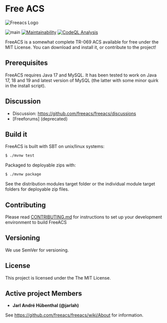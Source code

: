# Free ACS

![Freeacs Logo](https://github.com/freeacs/readme/blob/master/logo.png)
 
![main](https://github.com/freeacs/freeacs/actions/workflows/maven.yml/badge.svg?branch=master)
[![Maintainability](https://api.codeclimate.com/v1/badges/4b32968512c546806799/maintainability)](https://codeclimate.com/github/freeacs/freeacs/maintainability)
[![CodeQL Analysis](https://github.com/freeacs/freeacs/actions/workflows/codeql.yml/badge.svg)](https://github.com/freeacs/freeacs/actions/workflows/codeql.yml)

FreeACS is a somewhat complete TR-069 ACS available for free under the MIT License. You can download and install it, or contribute to the project! 

## Prerequisites

FreeACS requires Java 17 and MySQL. It has been tested to work on Java 17, 18 and 19 and latest version of MySQL (the latter with some minor quirk in the install script).

## Discussion

* Discussion: https://github.com/freeacs/freeacs/discussions
* [Freeforums] (deprecated)

## Build it

FreeACS is built with SBT on unix/linux systems:

```bash
$ ./mvnw test
```

Packaged to deployable zips with:

```bash
$ ./mvnw package
```

See the distribution modules target folder or the individual module target folders for deployable zip files.

## Contributing

Please read [CONTRIBUTING.md](https://github.com/freeacs/freeacs/blob/master/CONTRIBUTING.md) for instructions to set up your development environment to build FreeACS

## Versioning

We use SemVer for versioning.

## License

This project is licensed under the The MIT License.

## Active project Members

* **Jarl André Hübenthal (@jarlah)**

See https://github.com/freeacs/freeacs/wiki/About for information.
